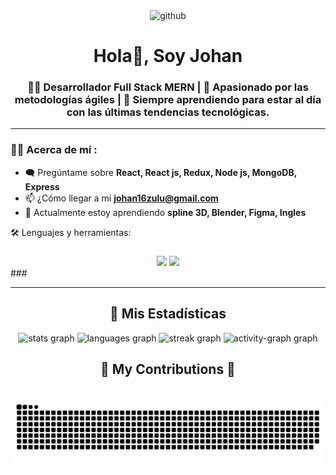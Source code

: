 <div id="header" align="center">
	<img src='https://i.postimg.cc/xTKm7chB/github.png' alt='github'/>
	<h1 align="center">Hola👋, Soy Johan</h1>
	<h3 align="center">
		👨‍💻 Desarrollador Full Stack MERN | 🚀 Apasionado por las metodologías ágiles | 🌟 Siempre aprendiendo para estar al día con las últimas tendencias tecnológicas.
	</h3>
</div>

<!-- <div id="badges" align="center">
	<a href="https://www.twitch.tv/queso1611" target="_blank">
		<img src="https://img.shields.io/twitch/status/queso1611?color=purple&logo=twitch&style=for-the-badge" alt="twitch badge" />
	</a>
  <a href="https://www.twitch.tv/queso1611" target="_blank">
		<img src="https://img.shields.io/twitch/status/queso1611?color=purple&logo=twitch&style=for-the-badge" alt="twitch badge" />
	</a>
  <a href="https://www.twitch.tv/queso1611" target="_blank">
		<img src="https://img.shields.io/twitch/status/queso1611?color=purple&logo=twitch&style=for-the-badge" alt="twitch badge" />
	</a>
</div> -->

---

### 👨‍💻 Acerca de mí : 

- 🗨️ Pregúntame sobre **React, React js, Redux, Node js, MongoDB, Express**
- 📫 ¿Cómo llegar a mí **johan16zulu@gmail.com**
- 📔 Actualmente estoy aprendiendo **spline 3D, Blender, Figma, Ingles**
<!-- 🌐 website **https://johanzuluaga-portfolio.vercel.app/** en proceso!-->
<div align="left">
	<p align="left">🛠️ Lenguajes y herramientas:</p>

###
<div align="center">
    <img src="https://skillicons.dev/icons?i=react,bootstrap,mui,html,css,vscode,github,figma,tailwind,git,redux" />
    <img src="https://skillicons.dev/icons?i=nodejs,python,javascript,typescript,express,firebase,mongodb,java,nextjs,mysql,postman,figma" /><br>
</div>
###

---
### 
<div align="center">
<h2>🧮 Mis Estadísticas</h2>
	
  <img src="https://github-readme-stats.vercel.app/api?username=JohanZ1611&hide_title=false&hide_rank=false&show_icons=true&include_all_commits=true&count_private=true&disable_animations=false&theme=dark&locale=en&hide_border=false&order=1" height="150" alt="stats graph"  />
  <img src="https://github-readme-stats.vercel.app/api/top-langs?username=JohanZ1611&locale=en&hide_title=false&layout=compact&card_width=320&langs_count=5&theme=dark&hide_border=false&order=2" height="150" alt="languages graph"  />
  <img src="https://streak-stats.demolab.com?user=JohanZ1611&locale=en&mode=daily&theme=dark&hide_border=false&border_radius=5&order=3" height="150" alt="streak graph"  />
  <img src="https://github-readme-activity-graph.vercel.app/graph?username=JohanZ1611&radius=16&theme=material&area=true&order=5" height="300" alt="activity-graph graph"  />
</div>

###

<div align="center">
  <h2>🐍 My Contributions 🐍</h2>
  <br>
  <img src="https://raw.githubusercontent.com/JohanZ1611/JohanZ1611/output/snake.svg" alt="Snake animation" />
  
  <br/><br/><br/>
</div>
